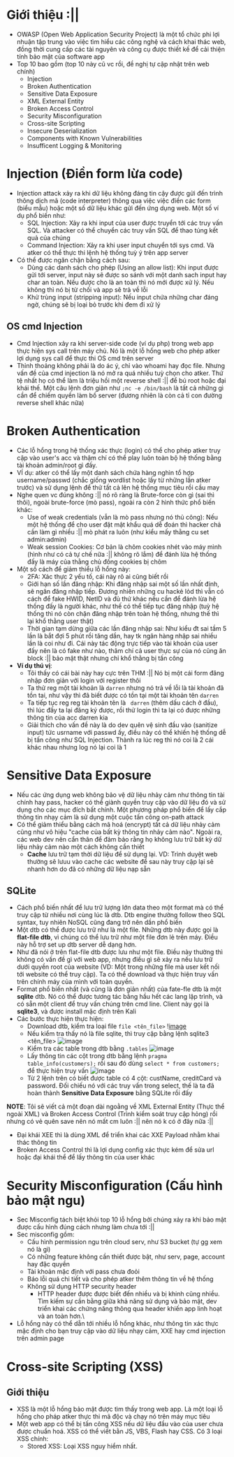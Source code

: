 # Giới thiệu :||
- OWASP (Open Web Application Security Project) là một tổ chức phi lợi nhuận tập trung vào việc tìm hiểu các công nghệ và cách khai thác web, đồng thời cung cấp các tài nguyên và công cụ được thiết kế để cải thiện tính bảo mật của software app
- Top 10 bao gồm (top 10 này cũ vc rồi, đề nghị tự cập nhật trên web chính)
  - Injection
  - Broken Authentication
  - Sensitive Data Exposure
  - XML External Entity
  - Broken Access Control
  - Security Misconfiguration
  - Cross-site Scripting
  - Insecure Deserialization
  - Components with Known Vulnerabilities
  - Insufficent Logging & Monitoring
# Injection (Điền form lừa code)
- Injection attack xảy ra khi dữ liệu không đáng tin cậy được gửi đến trình thông dịch mã (code interpreter) thông qua việc việc điền các form (biểu mẫu) hoặc một số dữ liệu khác gửi đến ứng dụng web. Một số ví dụ phổ biến như:
  - SQL Injection: Xảy ra khi input của user được truyển tới các truy vấn SQL. Và attacker có thể chuyển các truy vấn SQL để thao túng kết quả của chúng
  - Command Injection: Xảy ra khi user input chuyển tới sys cmd. Và atker có thể thực thi lệnh hệ thống tuỳ ý trên app server
- Có thể được ngăn chặn bằng cách sau:
  - Dùng các danh sách cho phép (Using an allow list): Khi input được gửi tới server, input này sẽ được so sánh với một danh sach input hay char an toàn. Nếu được cho là an toàn thì nó mới được xử lý. Nếu không thì nó bị từ chối và app sẽ trả về lỗi
  - Khử trùng input (stripping input): Nếu input chứa những char đáng ngờ, chúng sẽ bị loại bỏ trước khi đem đi xử lý
## OS cmd Injection
- Cmd Injection xảy ra khi server-side code (ví dụ php) trong web app thực hiện sys call trên máy chủ. Nó là một lỗ hổng web cho phép atker lợi dụng sys call để thực thi OS cmd trên server
- Thỉnh thoảng không phải là do ác ý, chỉ vào whoami hay đọc file. Nhưng vấn đề của cmd injection là nó mở ra quá nhiều tuỳ chọn cho atker. Thứ tệ nhất họ có thể làm là triệu hồi một reverse shell :|| để bú root hoặc đại khái thế. Một câu lệnh đơn giản như ```;nc -e /bin/bash``` là tất cả những gì cần để chiếm quyền làm bố server (đương nhiên là còn cả tỉ con đường reverse shell khác nữa)

# Broken Authentication
- Các lỗ hổng trong hệ thống xác thực (login) có thể cho phép atker truy cập vào user's acc và thậm chí có thể play luôn toàn bộ hệ thống bằng tài khoản admin/root gì đấy.
- VÍ dụ: atker có thể lấy một danh sách chứa hàng nghìn tổ hợp username/passwd (chắc giống wordlist hoặc lấy từ những lần atker trước) và sử dụng lệnh để thử tất cả lên hệ thống mục tiêu rồi cầu may
- Nghe quen vc đúng không :|| nó rõ ràng là Brute-force còn gì (sai thì thôi), ngoài brute-force (mò pass), ngoài ra còn 2 hình thức phổ biến khác:
  - Use of weak credentials (vẫn là mò pass nhưng nó thủ công): Nếu một hệ thống để cho user đặt mật khẩu quá dễ đoán thì hacker chả cần làm gì nhiều :|| mò phát ra luôn (như kiểu mấy thằng cu set admin:admin)
  - Weak session Cookies: Cơ bản là chôm cookies nhét vào máy mình (hình như có cả tự chế nữa :|| không rõ lắm) để đánh lừa hệ thống đấy là máy của thằng chủ đống cookies bị chôm
- Một số cách để giảm thiểu lỗ hổng này:
  - 2FA: Xác thực 2 yếu tố, cái này rõ ai cũng biết rồi
  - Giới hạn số lần đăng nhập: Khi đăng nhập sai một số lần nhất định, sẽ ngăn đăng nhập tiếp. Đương nhiên những cu hackẻ lỏd thì vẫn có cách để fake HWID, NetID và đủ thứ khác nếu cần để đánh lừa hệ thống đấy là người khác, như thế có thể tiếp tục đăng nhập (tuỳ hệ thống thì nó còn chặn đăng nhập trên toàn hệ thống, nhưng thế thì lại khổ thằng user thật)
  - Thời gian tạm dừng giữa các lần đăng nhập sai: Như kiểu đt sai tầm 5 lần là bắt đợi 5 phút rồi tăng dần, hay tk ngân hàng nhập sai nhiều lần là coi như đi. Cái này tác động trực tiếp vào tài khoản của user đấy nên là có fake như nào, thâm chí cả user thực sự của nó cũng ăn block :|| bảo mật thật nhưng chỉ khổ thằng bị tấn công
- **Ví dụ thú vị**:
  - Tôi thấy có cái bài này hay cực trên THM :|| Nó bị một cái form đăng nhập đơn giản với login với register thôi
  - Ta thử reg một tài khoản là ```darren``` nhưng nó trả về lỗi là tài khoản đã tồn tai, như vậy thì đã biết được có tồn tại một tài khoản tên ```darren```
  - Ta tiếp tục reg reg tài khoản tên là ``` darren``` (thêm dấu cách ở đầu), thì lúc đấy ta lại đăng ký được, rồi thử login thì ta lại có được những thông tin của acc darren kia
  - Giải thích cho vấn đề này là do dev quên vệ sinh đầu vào (sanitize input) tức usrname với passwd ấy, điều này có thể khiến hệ thống dễ bị tấn công như SQL Injection. Thành ra lúc reg thì nó coi là 2 cái khác nhau nhưng log nó lại coi là 1

# Sensitive Data Exposure
- Nếu các ứng dụng web không bảo vệ dữ liệu nhảy cảm như thông tin tài chính hay pass, hacker có thể giành quyền truy cập vào dữ liệu đó và sử dụng cho các mục đích bất chính. Một phương pháp phổ biến để lấy cắp thông tin nhạy cảm là sử dụng một cuộc tấn công on-path attack
- Có thể giảm thiểu bằng cách mã hoá (encrypt) tất cả dữ liệu nhảy cảm cũng như vô hiệu "cache của bất kỳ thông tin nhảy cảm nào". Ngoài ra, các web dev nên cẩn thân để đảm bảo rằng họ không lưu trữ bất kỳ dữ liệu nhảy cảm nào một cách không cần thiết
  - **Cache** lưu trữ tạm thời dữ liệu để sử dụng lại. VD: Trình duyệt web thường sẽ lưuu vào cache các website để sau này truy cập lại sẽ nhanh hơn do đã có những dữ liệu nạp sẵn
## SQLite
- Cách phổ biến nhất để lưu trữ lượng lớn data theo một format mà có thể truy cập từ nhiều nơi cùng lúc là dtb. Dtb engine thường follow theo SQL syntax, tuy nhiên NoSQL cũng đang trở nên dần phổ biến
- Một dtb có thể được lưu trữ như là một file. Những dtb này được gọi là **flat-file dtb**, vì chúng có thể lưu trữ như một file đơn lẻ trên máy. Điều này hỗ trợ set up dtb server dễ dạng hơn.
- Như đã nói ở trên flat-file dtb được lưu như một file. Điều này thường thì không có vấn đề gì với web app, nhưng điều gì sẽ xảy ra nếu lưu trữ dưới quyền root của website (VD: Một trong những file mà user kết nối tới website có thể truy cập). Ta có thể download và thực hiện truy vấn trên chính máy của mình với toàn quyền.
- Format phổ biến nhất (và cũng là đơn giản nhất) của fate-fle dtb là một **sqlite** dtb. Nó có thể được tương tác bằng hầu hết các lang lập trình, và có sẵn một client để truy vấn chúng trên cmd line. Client này gọi là **sqlite3**, và được install mặc định trên Kali
- Các bước thực hiện thực hiện:
  - Download dtb, kiểm tra loại file ```file <tên_file>``` \![image](https://github.com/Myozz/Web_Applications/assets/94811005/16714219-02bd-4b38-a8df-f6890295ad02)
  - Nếu kiểm tra thấy nó là file sqlite, thì truy cập bằng lệnh sqlite3 <tên_file> ![image](https://github.com/Myozz/Web_Applications/assets/94811005/bf775cbc-37e0-46c6-94e3-de124177c26b)
  - Kiểm tra các table trong dtb bằng ```.tables``` ![image](https://github.com/Myozz/Web_Applications/assets/94811005/efd0b5e9-c9c7-4d6a-9bef-7bd24bd09a62)
  - Lấy thông tin các cột trong dtb bằng lệnh ```pragma table_info(customers);``` rồi sau đó dùng ```select * from customers;``` để thực hiện truy vấn ![image](https://github.com/Myozz/Web_Applications/assets/94811005/dfacf229-3ba3-41ee-8dbe-47a90131c614)
  - Từ 2 lệnh trên có biết được table có 4 cột: custName, creditCard và password. Đối chiếu nó với các truy vấn trong select, thế là ta đã hoàn thành **Sensitive Data Exposure** bằng SQLite rồi đấy

**NOTE**: Tôi sẽ viết cả một đoạn dài ngoằng về XML External Entity (Thực thể ngoài XML) và Broken Access Control (Trình kiểm soát truy cập hỏng) rồi nhưng có vẻ quên save nên nó mất cm luôn :|| nên nó k có ở đây nữa :||
  - Đại khái XEE thì là dùng XML để triển khai các XXE Payload nhằm khai thác thông tin
  - Broken Access Control thì là lợi dụng config xác thực kém để sửa url hoặc đại khái thể để lấy thông tin của user khác
# Security Misconfiguration (Cấu hình bảo mật ngu)
- Sec Misconfig tách biệt khỏi top 10 lỗ hổng bởi chúng xảy ra khi bảo mật được cấu hình đúng cách nhưng làm chưa tới :||
- Sec misconfig gồm:
  - Cấu hình permission ngu trên cloud serv, như S3 bucket (tự gg xem nó là gì)
  - Có những feature không cần thiết được bật, như serv, page, account hay đặc quyền
  - Tài khoản mặc định với pass chưa đoỏi
  - Báo lỗi quá chi tiết và cho phép atker thêm thông tin về hệ thống
  - Không sử dụng HTTP security header
    - HTTP header được được biết đến nhiều và bị khinh cũng nhiều. Tìm kiếm sự cần bằng giữa khả năng sử dụng và bảo mật, dev triển khai các chứng năng thông qua header khiến app linh hoạt và an toàn hơn.\
- Lỗ hổng này có thể dẫn tới nhiều lỗ hổng khác, như thông tin xác thực mặc định cho bạn truy cập vào dữ liệu nhạy cảm, XXE hay cmd injection trên admin page

# Cross-site Scripting (XSS)
## Giới thiệu
- XSS là một lỗ hổng bảo mật được tìm thấy trong web app. Là một loại lỗ hổng cho pháp atker thực thi mã độc và chạy nó trên máy mục tiêu
- Một web app có thể bị tấn công XSS nếu dữ liệu đầu vào của user chưa được chuẩn hoá. XSS có thể viết bằn JS, VBS, Flash hay CSS. Có 3 loại XSS chính:
  - Stored XSS: Loại XSS nguy hiểm nhất. 





















































































































































































